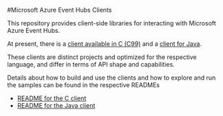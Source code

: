 #Microsoft Azure Event Hubs Clients

This repository provides client-side libraries for interacting with Microsoft Azure Event Hubs.

At present, there is a [client available in C (C99)](./C) and a [client for Java](./Java). 

These clients are distinct projects and optimized for the respective language, and differ in terms of API shape and capabilities. 

Details about how to build and use the clients and how to explore and run the samples can be found in the respective READMEs

* [README for the C client](./c/readme.md)
* [README for the Java client](./java/readme.md)



